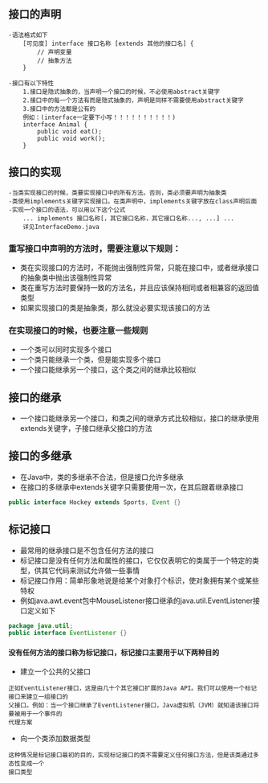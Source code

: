 ## 接口的声明
```text
-语法格式如下
    [可见度] interface 接口名称 [extends 其他的接口名] {
        // 声明变量
        // 抽象方法
    }
    
-接口有以下特性
    1.接口是隐式抽象的，当声明一个接口的时候，不必使用abstract关键字
    2.接口中的每一个方法有而是隐式抽象的，声明是同样不需要使用abstract关键字
    3.接口中的方法都是公有的
    例如：(interface一定要下小写！！！！！！！！！！)
    interface Animal {
        public void eat();
        public void work();
    }
```

## 接口的实现
```text
-当类实现接口的时候，类要实现接口中的所有方法。否则，类必须要声明为抽象类
-类使用implements关键字实现接口。在类声明中，implements关键字放在class声明后面
-实现一个接口的语法，可以用以下这个公式
    ... implements 接口名称[，其它接口名称，其它接口名称..., ...] ...
    详见InterfaceDemo.java
```

### 重写接口中声明的方法时，需要注意以下规则：
- 类在实现接口的方法时，不能抛出强制性异常，只能在接口中，或者继承接口的抽象类中抛出该强制性异常
- 类在重写方法时要保持一致的方法名，并且应该保持相同或者相兼容的返回值类型
- 如果实现接口的类是抽象类，那么就没必要实现该接口的方法
### 在实现接口的时候，也要注意一些规则
- 一个类可以同时实现多个接口
- 一个类只能继承一个类，但是能实现多个接口
- 一个接口能继承另一个接口，这个类之间的继承比较相似

## 接口的继承
- 一个接口能继承另一个接口，和类之间的继承方式比较相似，接口的继承使用extends关键字，子接口继承父接口的方法

## 接口的多继承
- 在Java中，类的多继承不合法，但是接口允许多继承
- 在接口的多继承中extends关键字只需要使用一次，在其后跟着继承接口
```java
public interface Hockey extends Sports, Event {}
```

## 标记接口
- 最常用的继承接口是不包含任何方法的接口
- 标记接口是没有任何方法和属性的接口，它仅仅表明它的类属于一个特定的类型，供其它代码来测试允许做一些事情
- 标记接口作用：简单形象地说是给某个对象打个标识，使对象拥有某个或某些特权
- 例如java.awt.event包中MouseListener接口继承的java.util.EventListener接口定义如下
```java
package java.util;
public interface EventListener {}
```

#### 没有任何方法的接口称为标记接口，标记接口主要用于以下两种目的
- 建立一个公共的父接口
```text
正如EventListener接口，这是由几十个其它接口扩展的Java API。我们可以使用一个标记接口来建立一组接口的
父接口。例如：当一个接口继承了EventListener接口，Java虚拟机（JVM）就知道该接口将要被用于一个事件的
代理方案
```
- 向一个类添加数据类型
```text
这种情况是标记接口最初的目的，实现标记接口的类不需要定义任何接口方法，但是该类通过多态性变成一个
接口类型
```